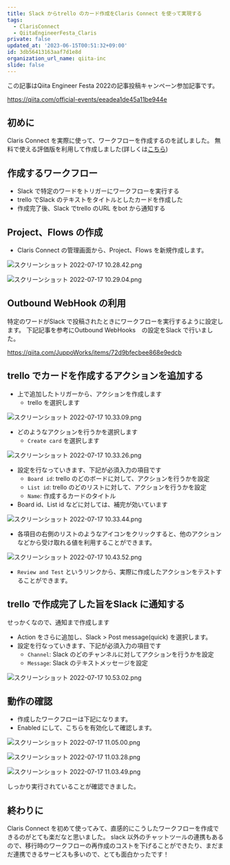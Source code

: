 ```yaml
---
title: Slack からtrello のカード作成をClaris Connect を使って実現する
tags:
  - ClarisConnect
  - QiitaEngineerFesta_Claris
private: false
updated_at: '2023-06-15T00:51:32+09:00'
id: 3db56413163aaf7d1e8d
organization_url_name: qiita-inc
slide: false
---
```

この記事はQiita Engineer Festa 2022の記事投稿キャンペーン参加記事です。

https://qiita.com/official-events/eeadea1de45a11be944e

## 初めに

Claris Connect を実際に使って、ワークフローを作成するのを試しました。
無料で使える評価版を利用して作成しました(詳しくは[こちら](https://www.claris.com/ja/connect/))

## 作成するワークフロー

- Slack で特定のワードをトリガーにワークフローを実行する
- trello でSlack のテキストをタイトルとしたカードを作成した
- 作成完了後、Slack でtrello のURL をbot から通知する

## Project、Flows の作成

- Claris Connect の管理画面から、Project、Flows を新規作成します。

![スクリーンショット 2022-07-17 10.28.42.png](https://qiita-image-store.s3.ap-northeast-1.amazonaws.com/0/166596/17dca11f-2ff1-452e-1fcd-38788a281aad.png)

![スクリーンショット 2022-07-17 10.29.04.png](https://qiita-image-store.s3.ap-northeast-1.amazonaws.com/0/166596/0d93d8be-30c9-0d37-a914-38d30469c33b.png)

## Outbound WebHook の利用

特定のワードがSlack で投稿されたときにワークフローを実行するように設定します。
下記記事を参考にOutbound WebHooks　の設定をSlack で行いました。

https://qiita.com/JuppoWorks/items/72d9bfecbee868e9edcb

## trello でカードを作成するアクションを追加する

- 上で追加したトリガーから、アクションを作成します
  - trello を選択します

![スクリーンショット 2022-07-17 10.33.09.png](https://qiita-image-store.s3.ap-northeast-1.amazonaws.com/0/166596/4adf7d3b-182f-1a02-f83d-812e78a0a13b.png)

- どのようなアクションを行うかを選択します
  - `Create card` を選択します

![スクリーンショット 2022-07-17 10.33.26.png](https://qiita-image-store.s3.ap-northeast-1.amazonaws.com/0/166596/b5051ca9-00ff-1752-9e1d-8fb5bf2d881c.png)

- 設定を行なっていきます、下記が必須入力の項目です
  - `Board id`: trello のどのボードに対して、アクションを行うかを設定
  - `List id`: trello のどのリストに対して、アクションを行うかを設定
  - `Name`: 作成するカードのタイトル
- Board id、List id などに対しては、補完が効いています

![スクリーンショット 2022-07-17 10.33.44.png](https://qiita-image-store.s3.ap-northeast-1.amazonaws.com/0/166596/dab42676-2282-cac9-090a-9eeb055ed7bf.png)

- 各項目の右側のリストのようなアイコンをクリックすると、他のアクションなどから受け取れる値を利用することができます。

![スクリーンショット 2022-07-17 10.43.52.png](https://qiita-image-store.s3.ap-northeast-1.amazonaws.com/0/166596/0573e593-a4be-b58a-8bb9-c5309b9e6037.png)

- `Review and Test` というリンクから、実際に作成したアクションをテストすることができます。

## trello で作成完了した旨をSlack に通知する

せっかくなので、通知まで作成します

- Action をさらに追加し、Slack > Post message(quick) を選択します。
- 設定を行なっていきます、下記が必須入力の項目です
  - `Channel`: Slack のどのチャンネルに対してアクションを行うかを設定
  - `Message`: Slack のテキストメッセージを設定

![スクリーンショット 2022-07-17 10.53.02.png](https://qiita-image-store.s3.ap-northeast-1.amazonaws.com/0/166596/e89a7119-4efc-50d0-a117-fe6a7907ed15.png)

## 動作の確認

- 作成したワークフローは下記になります。
- Enabled にして、こちらを有効化して確認します。

![スクリーンショット 2022-07-17 11.05.00.png](https://qiita-image-store.s3.ap-northeast-1.amazonaws.com/0/166596/853f78b5-f10f-8fd4-c82f-5e2a730b4860.png)

![スクリーンショット 2022-07-17 11.03.28.png](https://qiita-image-store.s3.ap-northeast-1.amazonaws.com/0/166596/47bc0647-4a79-eb76-68ad-39d38dc48d1b.png)

![スクリーンショット 2022-07-17 11.03.49.png](https://qiita-image-store.s3.ap-northeast-1.amazonaws.com/0/166596/8f46b4d2-259b-f92e-3ad1-1ec64c47a0fa.png)

しっかり実行されていることが確認できました。

## 終わりに

Claris Connect を初めて使ってみて、直感的にこうしたワークフローを作成できるのがとても楽だなと思いました。
slack 以外のチャットツールの連携もあるので、移行時のワークフローの再作成のコストを下げることができたり、まだまだ連携できるサービスも多いので、とても面白かったです！

